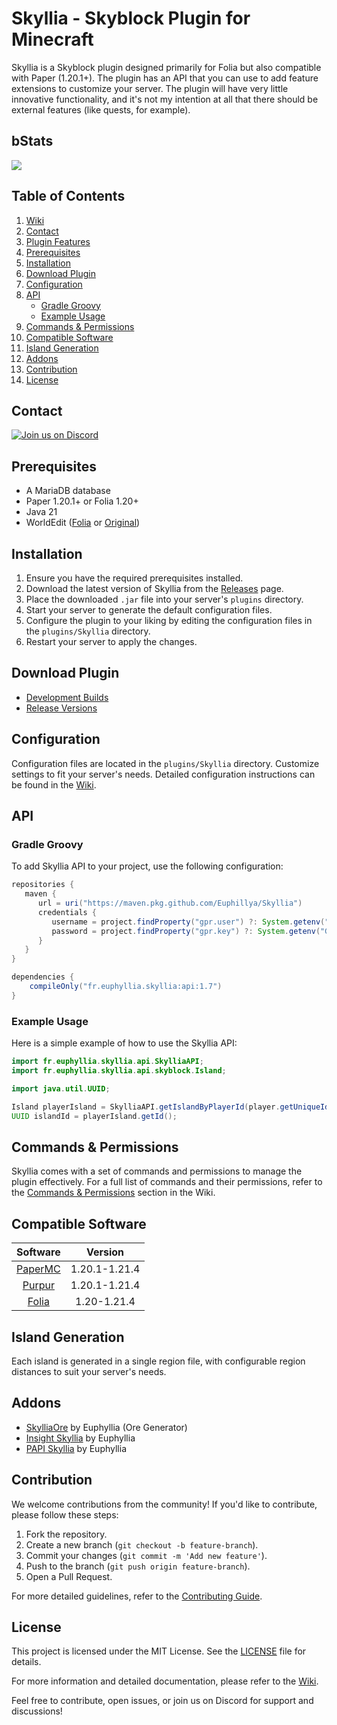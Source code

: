 # Skyllia - Skyblock Plugin for Minecraft

Skyllia is a Skyblock plugin designed primarily for Folia but also compatible with Paper (1.20.1+). The plugin has an
API that you can use to add feature extensions to customize your server. The plugin will have very little innovative
functionality, and it's not my intention at all that there should be external features (like quests, for example).

## bStats

[![](https://bstats.org/signatures/bukkit/Skyllia.svg)](https://bstats.org/plugin/bukkit/Skyllia/20874)

## Table of Contents

1. [Wiki](#wiki)
2. [Contact](#contact)
3. [Plugin Features](#plugin-features)
4. [Prerequisites](#prerequisites)
5. [Installation](#installation)
6. [Download Plugin](#download-plugin)
7. [Configuration](#configuration)
8. [API](#api)
    - [Gradle Groovy](#gradle-groovy)
    - [Example Usage](#example-usage)
9. [Commands & Permissions](#commands--permissions)
10. [Compatible Software](#compatible-software)
11. [Island Generation](#island-generation)
12. [Addons](#addons)
13. [Contribution](#contribution)
14. [License](#license)

## Contact

[![Join us on Discord](https://discord.com/api/guilds/1196471429936463943/widget.png?style=banner2)](https://discord.gg/uUJQEB7XNN)

## Prerequisites

- A MariaDB database
- Paper 1.20.1+ or Folia 1.20+
- Java 21
- WorldEdit ([Folia](https://github.com/Euphillya/WorldEdit-Folia/actions)
  or [Original](https://modrinth.com/plugin/worldedit/versions?l=bukkit))

## Installation

1. Ensure you have the required prerequisites installed.
2. Download the latest version of Skyllia from the [Releases](https://modrinth.com/plugin/skyllia) page.
3. Place the downloaded `.jar` file into your server's `plugins` directory.
4. Start your server to generate the default configuration files.
5. Configure the plugin to your liking by editing the configuration files in the `plugins/Skyllia` directory.
6. Restart your server to apply the changes.

## Download Plugin

- [Development Builds](https://github.com/Euphillya/Skyllia/actions)
- [Release Versions](https://modrinth.com/plugin/skyllia)

## Configuration

Configuration files are located in the `plugins/Skyllia` directory. Customize settings to fit your server's needs.
Detailed configuration instructions can be found in the [Wiki](https://github.com/Euphillya/Skyllia/wiki/Configuration).

## API

### Gradle Groovy

To add Skyllia API to your project, use the following configuration:

```groovy
repositories {
   maven {
      url = uri("https://maven.pkg.github.com/Euphillya/Skyllia")
      credentials {
         username = project.findProperty("gpr.user") ?: System.getenv("GITHUB_USERNAME")
         password = project.findProperty("gpr.key") ?: System.getenv("GITHUB_TOKEN")
      }
   }
}

dependencies {
    compileOnly("fr.euphyllia.skyllia:api:1.7")
}
```

### Example Usage

Here is a simple example of how to use the Skyllia API:

```java
import fr.euphyllia.skyllia.api.SkylliaAPI;
import fr.euphyllia.skyllia.api.skyblock.Island;

import java.util.UUID;

Island playerIsland = SkylliaAPI.getIslandByPlayerId(player.getUniqueId()).join();
UUID islandId = playerIsland.getId();
```

## Commands & Permissions

Skyllia comes with a set of commands and permissions to manage the plugin effectively. For a full list of commands and
their permissions, refer to
the [Commands & Permissions](https://github.com/Euphillya/Skyllia/wiki/Commands-and-Permissions) section in the Wiki.

## Compatible Software

|                   Software                    |    Version    |
|:---------------------------------------------:|:-------------:|
| [PaperMC](https://papermc.io/downloads/paper) | 1.20.1-1.21.4 |
|        [Purpur](https://purpurmc.org)         | 1.20.1-1.21.4 |
|  [Folia](https://papermc.io/software/folia)   |  1.20-1.21.4  |

## Island Generation

Each island is generated in a single region file, with configurable region distances to suit your server's needs.

## Addons

- [SkylliaOre](https://github.com/Euphillya/Skyllia/tree/dev/addons/SkylliaOre) by Euphyllia (Ore Generator)
- [Insight Skyllia](https://github.com/Euphillya/Skyllia/tree/dev/addons/InsightsSkyllia) by Euphyllia
- [PAPI Skyllia](https://github.com/Euphillya/Skyllia/tree/dev/addons/PapiSkyllia) by Euphyllia

## Contribution

We welcome contributions from the community! If you'd like to contribute, please follow these steps:

1. Fork the repository.
2. Create a new branch (`git checkout -b feature-branch`).
3. Commit your changes (`git commit -m 'Add new feature'`).
4. Push to the branch (`git push origin feature-branch`).
5. Open a Pull Request.

For more detailed guidelines, refer to the [Contributing Guide](CONTRIBUTING.md).

## License

This project is licensed under the MIT License. See the [LICENSE](LICENSE) file for details.

For more information and detailed documentation, please refer to the [Wiki](https://github.com/Euphillya/Skyllia/wiki).

Feel free to contribute, open issues, or join us on Discord for support and discussions!
